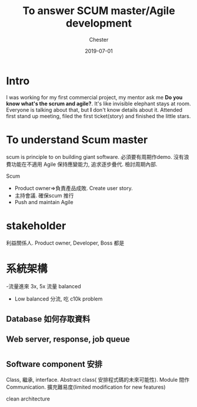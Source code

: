 ﻿---
layout:     post
title:      To answer SCUM master/Agile development
date:       2019-07-01
author:    Chester
catalog: true
tags:
    Job
---
# Intro
I was working for my first commercial project, my mentor ask me **Do you know what's the scrum and agile?**. It's like invisible  elephant stays at room. Everyone is talking about that, but **I** don't know details about it. Attended first stand up meeting, filed the first ticket(story) and finished the little stars. 


# To understand Scum master
scum is principle to on building giant software. 必須要有周期作demo. 沒有浪費功能在不適用
Agile 保持應變能力, 追求逐步疊代. 檢討周期內部.

Scum 
- Product owner=>負責產品成敗. Create user story.
- 主持會議. 確保scum 推行
- Push and maintain Agile
# stakeholder
利益關係人. Product owner, Developer, Boss 都是

# 系統架構
-流量進來 3x, 5x 流量 balanced
- Low balanced 分流, 吃  c10k problem 
## Database 如何存取資料
## Web server, response, job queue

# 
## Software component 安排
Class, 繼承, interface. Abstract class( 安排程式碼的未來可能性). Module 間作Communication. 擴充難易度(limited modification for new features)

clean architecture
<!--stackedit_data:
eyJoaXN0b3J5IjpbMjEwNDk5MzExM119
-->